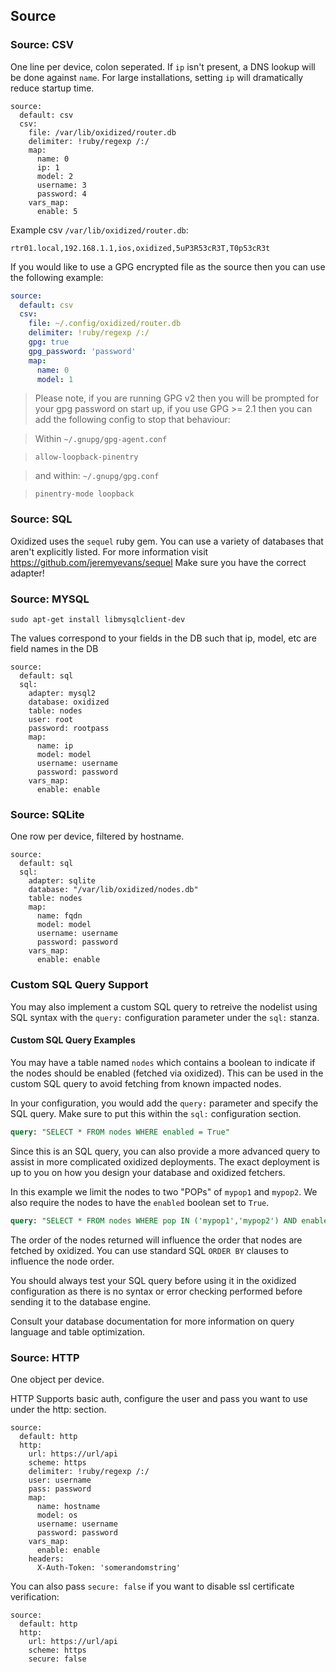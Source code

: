 ## Source

### Source: CSV

One line per device, colon seperated. If `ip` isn't present, a DNS lookup will be done against `name`.  For large installations, setting `ip` will dramatically reduce startup time.

```
source:
  default: csv
  csv:
    file: /var/lib/oxidized/router.db
    delimiter: !ruby/regexp /:/
    map:
      name: 0
      ip: 1
      model: 2
      username: 3
      password: 4
    vars_map:
      enable: 5
```

Example csv `/var/lib/oxidized/router.db`:

```
rtr01.local,192.168.1.1,ios,oxidized,5uP3R53cR3T,T0p53cR3t
```

If you would like to use a GPG encrypted file as the source then you can use the following example:

```yaml
source:
  default: csv
  csv:
    file: ~/.config/oxidized/router.db
    delimiter: !ruby/regexp /:/
    gpg: true
    gpg_password: 'password'
    map:
      name: 0
      model: 1
```

> Please note, if you are running GPG v2 then you will be prompted for your gpg password on start up, if you use GPG >= 2.1 then you can add the following config to stop that behaviour:

> Within `~/.gnupg/gpg-agent.conf`

> `allow-loopback-pinentry`

> and within: `~/.gnupg/gpg.conf`

> `pinentry-mode loopback`

### Source: SQL
 Oxidized uses the `sequel` ruby gem. You can use a variety of databases that aren't explicitly listed. For more information visit https://github.com/jeremyevans/sequel Make sure you have the correct adapter!
### Source: MYSQL

`sudo apt-get install libmysqlclient-dev`

The values correspond to your fields in the DB such that ip, model, etc are field names in the DB

```
source:
  default: sql
  sql:
    adapter: mysql2
    database: oxidized
    table: nodes
    user: root
    password: rootpass
    map:
      name: ip
      model: model
      username: username
      password: password
    vars_map:
      enable: enable
```

### Source: SQLite

One row per device, filtered by hostname.

```
source:
  default: sql
  sql:
    adapter: sqlite
    database: "/var/lib/oxidized/nodes.db"
    table: nodes
    map:
      name: fqdn
      model: model
      username: username
      password: password
    vars_map:
      enable: enable
```

### Custom SQL Query Support

You may also implement a custom SQL query to retreive the nodelist using  SQL syntax with the `query:` configuration parameter under the `sql:` stanza.


#### Custom SQL Query Examples

You may have a table named `nodes` which contains a boolean to indicate if the nodes should be enabled (fetched via oxidized). This can be used in the custom SQL query to avoid fetching from known impacted nodes.

In your configuration, you would add the `query:` parameter and specify the SQL query. Make sure to put this within the `sql:` configuration section.

```sql
query: "SELECT * FROM nodes WHERE enabled = True"
```

Since this is an SQL query, you can also provide a more advanced query to assist in more complicated oxidized deployments. The exact deployment is up to you on how you design your database and oxidized fetchers.

In this example we limit the nodes to two "POPs" of `mypop1` and `mypop2`. We also require the nodes to have the `enabled` boolean set to `True`.

```sql
query: "SELECT * FROM nodes WHERE pop IN ('mypop1','mypop2') AND enabled = True"
```
The order of the nodes returned will influence the order that nodes are fetched by oxidized. You can use standard SQL `ORDER BY` clauses to influence the node order.

You should always test your SQL query before using it in the oxidized configuration as there is no syntax or error checking performed before sending it to the database engine.

Consult your database documentation for more information on query language and table optimization.



### Source: HTTP

One object per device.

HTTP Supports basic auth, configure the user and pass you want to use under the http: section.

```
source:
  default: http
  http:
    url: https://url/api
    scheme: https
    delimiter: !ruby/regexp /:/
    user: username
    pass: password
    map:
      name: hostname
      model: os
      username: username
      password: password
    vars_map:
      enable: enable
    headers:
      X-Auth-Token: 'somerandomstring'
```

You can also pass `secure: false` if you want to disable ssl certificate verification:

```
source:
  default: http
  http:
    url: https://url/api
    scheme: https
    secure: false
```
